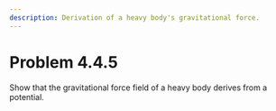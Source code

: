 ```yaml
---
description: Derivation of a heavy body's gravitational force.
---
```


# Problem 4.4.5

Show that the gravitational force field of a heavy body derives from a potential.
